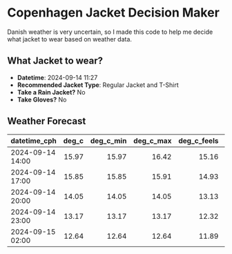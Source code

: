 
# Copenhagen Jacket Decision Maker

Danish weather is very uncertain, so I made this code to help me decide what jacket to wear based on weather data.

## What Jacket to wear?

- **Datetime**: 2024-09-14 11:27
- **Recommended Jacket Type**: Regular Jacket and T-Shirt
- **Take a Rain Jacket?** No
- **Take Gloves?** No

## Weather Forecast
| datetime_cph     |   deg_c |   deg_c_min |   deg_c_max |   deg_c_feels | weather   | wind   | rain   |
|:-----------------|--------:|------------:|------------:|--------------:|:----------|:-------|:-------|
| 2024-09-14 14:00 |   15.97 |       15.97 |       16.42 |         15.16 | Clouds    | Medium | None   |
| 2024-09-14 17:00 |   15.85 |       15.85 |       15.91 |         14.93 | Clouds    | Medium | None   |
| 2024-09-14 20:00 |   14.05 |       14.05 |       14.05 |         13.13 | Clear     | Medium | None   |
| 2024-09-14 23:00 |   13.17 |       13.17 |       13.17 |         12.32 | Clear     | Low    | None   |
| 2024-09-15 02:00 |   12.64 |       12.64 |       12.64 |         11.89 | Clear     | Low    | None   |
        